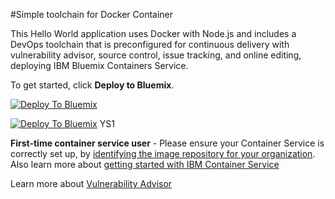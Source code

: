 #Simple toolchain for Docker Container

This Hello World application uses Docker with Node.js and includes a DevOps toolchain that is preconfigured for continuous delivery with vulnerability advisor, source control, issue tracking, and online editing, deploying IBM Bluemix Containers Service.

To get started, click **Deploy to Bluemix**.

[![Deploy To Bluemix](https://bluemix.net/deploy/button.png)](https://new-console.ng.bluemix.net/devops/setup/deploy/?repository=https%3A//github.com/hmagph/simple-container-toolchain-1)

[![Deploy To Bluemix](https://bluemix.net/deploy/button.png)](https://dev-console.stage1.ng.bluemix.net/devops/setup/deploy/?repository=https%3A//github.com/hmagph/simple-container-toolchain-1) YS1


**First-time container service user** - Please ensure your Container Service is correctly set up, by [identifying the image repository for your organization](https://new-console.ng.bluemix.net/docs/containers/container_creating_ov.html#container_namespace). 
Also learn more about [getting started with IBM Container Service](https://new-console.ng.bluemix.net/docs/containers/container_gettingstarted_tutorial_lesson1.html#container_gettingstarted_tutorial_lesson_1)

Learn more about [Vulnerability Advisor](https://console.ng.bluemix.net/docs/containers/container_single_pipeline_ov.html#container_pipeline_vulnerability)
